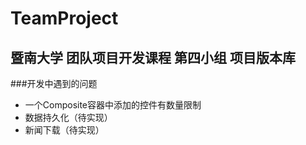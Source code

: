 # TeamProject
## 暨南大学 团队项目开发课程 第四小组 项目版本库

###开发中遇到的问题

+ 一个Composite容器中添加的控件有数量限制
+ 数据持久化（待实现）
+ 新闻下载（待实现）